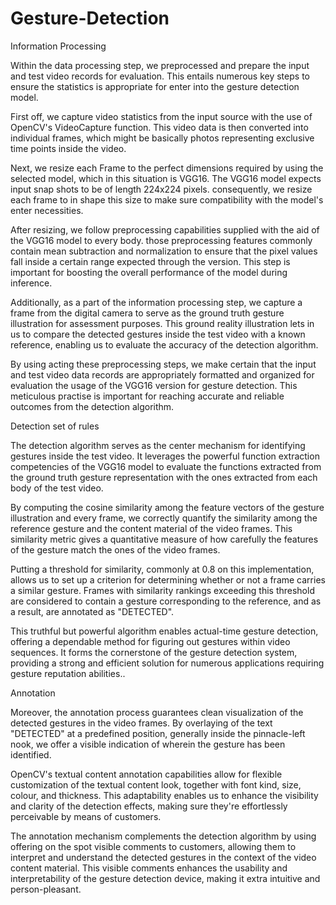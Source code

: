 # Gesture-Detection
Information Processing

Within the data processing step, we preprocessed and prepare the input and test video records for evaluation. This entails numerous key steps to ensure the statistics is appropriate for enter into the gesture detection model.

First off, we capture video statistics from the input source with the use of OpenCV's VideoCapture function. This video data is then converted into individual frames, which might be basically photos representing exclusive time points inside the video.

Next, we resize each Frame to the perfect dimensions required by using the selected model, which in this situation is VGG16. The VGG16 model expects input snap shots to be of length 224x224 pixels. consequently, we resize each frame to in shape this size to make sure compatibility with the model's enter necessities.

After resizing, we follow preprocessing capabilities supplied with the aid of the VGG16 model to every body. those preprocessing features commonly contain mean subtraction and normalization to ensure that the pixel values fall inside a certain range expected through the version. This step is important for boosting the overall performance of the model during inference.

Additionally, as a part of the information processing step, we capture a frame from the digital camera to serve as the ground truth gesture illustration for assessment purposes. This ground reality illustration lets in us to compare the detected gestures inside the test video with a known reference, enabling us to evaluate the accuracy of the detection algorithm.

By using acting these preprocessing steps, we make certain that the input and test video data records are appropriately formatted and organized for evaluation the usage of the VGG16 version for gesture detection. This meticulous practise is important for reaching accurate and reliable outcomes from the detection algorithm. 


Detection set of rules

The detection algorithm serves as the center mechanism for identifying gestures inside the test video. It leverages the powerful function extraction competencies of the VGG16 model to evaluate the functions extracted from the ground truth gesture representation with the ones extracted from each body of the test video.

By computing the cosine similarity among the feature vectors of the gesture illustration and every frame, we correctly quantify the similarity among the reference gesture and the content material of the video frames. This similarity metric gives a quantitative measure of how  carefully the features of the gesture match the ones of the video frames.

Putting a threshold for similarity, commonly at 0.8 on this implementation, allows us to set up a criterion for determining whether or not a frame carries a similar gesture. Frames with similarity rankings exceeding this threshold are considered to contain a gesture corresponding to the reference, and as a result, are annotated as "DETECTED".
 
This truthful but powerful algorithm enables actual-time gesture detection, offering a dependable method for figuring out gestures within video sequences. It forms the cornerstone of the gesture detection system, providing a strong and efficient solution for numerous applications requiring gesture reputation abilities..

Annotation

Moreover, the annotation process guarantees clean visualization of the detected gestures in the video frames. By overlaying of  the text "DETECTED" at a predefined position, generally inside the pinnacle-left nook, we offer a visible indication of wherein the gesture has been identified.

OpenCV's textual content annotation capabilities allow for flexible customization of the textual content look, together with font kind, size, colour, and thickness. This adaptability enables us to enhance the visibility and clarity of the detection effects, making sure they're effortlessly perceivable by means of customers.

The annotation mechanism complements the detection algorithm by using offering on the spot visible comments to customers, allowing them to interpret and understand the detected gestures in the context of the video content material. This visible comments enhances the usability and interpretability of the gesture detection device, making it extra intuitive and person-pleasant.
